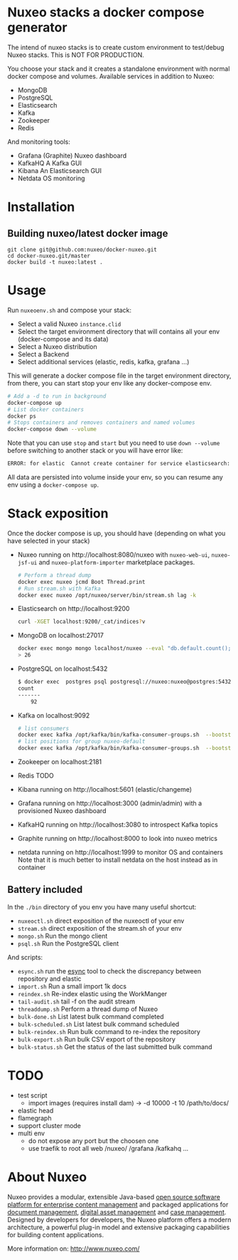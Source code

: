 # Nuxeo stacks a docker compose generator

The intend of nuxeo stacks is to create custom environment to test/debug Nuxeo stacks.
This is NOT FOR PRODUCTION.

You choose your stack and it creates a standalone environment with normal docker compose and volumes.
Available services in addition to Nuxeo:

- MongoDB
- PostgreSQL
- Elasticsearch
- Kafka
- Zookeeper
- Redis

And monitoring tools:

- Grafana (Graphite) Nuxeo dashboard 
- KafkaHQ A Kafka GUI
- Kibana An Elasticsearch GUI
- Netdata OS monitoring

# Installation

## Building nuxeo/latest docker image

```
git clone git@github.com:nuxeo/docker-nuxeo.git
cd docker-nuxeo.git/master
docker build -t nuxeo:latest .
```

# Usage

Run `nuxeoenv.sh` and compose your stack:
- Select a valid Nuxeo `instance.clid`
- Select the target environment directory that will contains all your env (docker-compose and its data)
- Select a Nuxeo distribution
- Select a Backend
- Select additional services (elastic, redis, kafka, grafana ...)

This will generate a docker compose file in the target environment directory, 
from there, you can start stop your env like any docker-compose env.

```bash
# Add a -d to run in background
docker-compose up
# List docker containers
docker ps
# Stops containers and removes containers and named volumes
docker-compose down --volume
```

Note that you can use `stop` and `start` but you need to use `down --volume` before switching to another stack or you will have error like:
```bash
ERROR: for elastic  Cannot create container for service elasticsearch: Conflict. The container name "/elastic" is already in use by container "3a7a444f4a01e0286ea54edabde0549be8564fd538d72d88b58661f6e73c4c62". You have to remove (or rename) that container to be able to reuse that name.
```
All data are persisted into volume inside your env, so you can resume any env using a `docker-compose up`. 


# Stack exposition

Once the docker compose is up, you should have (depending on what you have selected in your stack)

- Nuxeo running on http://localhost:8080/nuxeo with `nuxeo-web-ui`, `nuxeo-jsf-ui` and `nuxeo-platform-importer` marketplace packages.

  ```bash
  # Perform a thread dump
  docker exec nuxeo jcmd Boot Thread.print
  # Run stream.sh with Kafka
  docker exec nuxeo /opt/nuxeo/server/bin/stream.sh lag -k
  ```

- Elasticsearch on http://localhost:9200

  ```bash
  curl -XGET localhost:9200/_cat/indices?v
  ```
  
- MongoDB on localhost:27017
  
  ```bash
  docker exec mongo mongo localhost/nuxeo --eval "db.default.count();"
  > 26
  ```
  
- PostgreSQL on localhost:5432

  ```bash
  $ docker exec  postgres psql postgresql://nuxeo:nuxeo@postgres:5432/nuxeo -c "SELECT COUNT(*) FROM hierarchy;"
  count 
  -------
      92
  ```

- Kafka on localhost:9092
  
  ```bash
  # list consumers
  docker exec kafka /opt/kafka/bin/kafka-consumer-groups.sh  --bootstrap-server localhost:9092 --list
  # list positions for group nuxeo-default
  docker exec kafka /opt/kafka/bin/kafka-consumer-groups.sh  --bootstrap-server localhost:9092  --describe --group nuxeo-default
  ```
  
- Zookeeper on localhost:2181

- Redis TODO

- Kibana running on http://localhost:5601 (elastic/changeme)

- Grafana running on http://localhost:3000 (admin/admin) with a provisioned Nuxeo dashboard

- KafkaHQ running on http://localhost:3080 to introspect Kafka topics

- Graphite running on http://localhost:8000 to look into nuxeo metrics

- netdata running on http://localhost:1999 to monitor OS and containers
  Note that it is much better to install netdata on the host instead as in container


## Battery included

In the `./bin` directory of you env you have many useful shortcut:
- `nuxeoctl.sh` direct exposition of the nuxeoctl of your env
- `stream.sh` direct exposition of the stream.sh of your env
- `mongo.sh` Run the mongo client
- `psql.sh` Run the PostgreSQL client


And scripts:
- `esync.sh` run the [esync](https://github.com/nuxeo/esync) tool to check the discrepancy between repository and elastic
- `import.sh` Run a small import 1k docs
- `reindex.sh` Re-index elastic using the WorkManger
- `tail-audit.sh` tail -f on the audit stream
- `threaddump.sh` Perform a thread dump of Nuxeo
- `bulk-done.sh` List latest bulk command completed
- `bulk-scheduled.sh` List latest bulk command scheduled
- `bulk-reindex.sh` Run bulk command to re-index the repository
- `bulk-export.sh` Run bulk CSV export of the repository
- `bulk-status.sh` Get the status of the last submitted bulk command

# TODO

- test script
  - import images (requires install dam) -> -d 10000 -t 10 /path/to/docs/
- elastic head
- flamegraph
- support cluster mode
- multi env
  - do not expose any port but the choosen one
  - use traefik to root all web /nuxeo/ /grafana /kafkahq ...



# About Nuxeo

Nuxeo provides a modular, extensible Java-based
[open source software platform for enterprise content management](http://www.nuxeo.com/en/products/ep)
and packaged applications for
[document management](http://www.nuxeo.com/en/products/document-management),
[digital asset management](http://www.nuxeo.com/en/products/dam) and
[case management](http://www.nuxeo.com/en/products/case-management). Designed
by developers for developers, the Nuxeo platform offers a modern
architecture, a powerful plug-in model and extensive packaging
capabilities for building content applications.

More information on: <http://www.nuxeo.com/>
